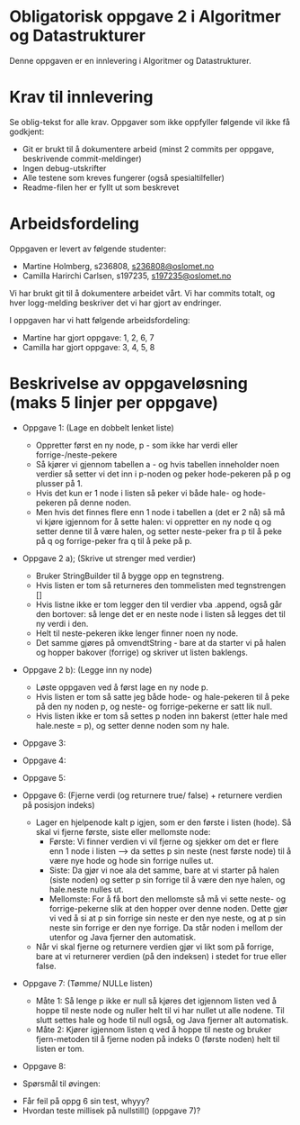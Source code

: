 # Obligatorisk oppgave 2 i Algoritmer og Datastrukturer

Denne oppgaven er en innlevering i Algoritmer og Datastrukturer. 

# Krav til innlevering

Se oblig-tekst for alle krav. Oppgaver som ikke oppfyller følgende vil ikke få godkjent:

* Git er brukt til å dokumentere arbeid (minst 2 commits per oppgave, beskrivende commit-meldinger)	
* Ingen debug-utskrifter
* Alle testene som kreves fungerer (også spesialtilfeller)
* Readme-filen her er fyllt ut som beskrevet

# Arbeidsfordeling

Oppgaven er levert av følgende studenter:
* Martine Holmberg, s236808, s236808@oslomet.no
* Camilla Harirchi Carlsen, s197235, s197235@oslomet.no

Vi har brukt git til å dokumentere arbeidet vårt. Vi har <INSERT> commits totalt, og hver logg-melding beskriver det vi har gjort av endringer.

I oppgaven har vi hatt følgende arbeidsfordeling:
* Martine har gjort oppgave: 1, 2, 6, 7
* Camilla har gjort oppgave: 3, 4, 5, 8


# Beskrivelse av oppgaveløsning (maks 5 linjer per oppgave)

* Oppgave 1: (Lage en dobbelt lenket liste)
    - Oppretter først en ny node, p - som ikke har verdi eller forrige-/neste-pekere
    - Så kjører vi gjennom tabellen a - og hvis tabellen inneholder noen verdier så setter vi det inn i p-noden og peker hode-pekeren på p
        og plusser på 1.
    - Hvis det kun er 1 node i listen så peker vi både hale- og hode-pekeren på denne noden.
    - Men hvis det finnes flere enn 1 node i tabellen a (det er 2 nå) så må vi kjøre igjennom for å sette halen: vi oppretter en ny node q og setter
        denne til å være halen, og setter neste-peker fra p til å peke på q og forrige-peker fra q til å peke på p.

* Oppgave 2 a); (Skrive ut strenger med verdier)
    - Bruker StringBuilder til å bygge opp en tegnstreng.
    - Hvis listen er tom så returneres den tommelisten med tegnstrengen []
    - Hvis listne ikke er tom legger den til verdier vba .append, også går den bortover:
        så lenge det er en neste node i listen så legges det til ny verdi i den. 
    - Helt til neste-pekeren ikke lenger finner noen ny node.
    - Det samme gjøres på omvendtString - bare at da starter vi på halen og hopper bakover (forrige) og skriver ut listen baklengs.
    
* Oppgave 2 b): (Legge inn ny node)
    - Løste oppgaven ved å først lage en ny node p.
    - Hvis listen er tom så satte jeg både hode- og hale-pekeren til å peke på den ny noden p, og neste- og forrige-pekerne er satt lik null.
    - Hvis listen ikke er tom så settes p noden inn bakerst (etter hale med hale.neste = p), og setter denne noden som ny hale.
 
* Oppgave 3:
* Oppgave 4:
* Oppgave 5:
 
* Oppgave 6: (Fjerne verdi (og returnere true/ false) + returnere verdien på posisjon indeks)
    - Lager en hjelpenode kalt p igjen, som er den første i listen (hode). Så skal vi fjerne første, siste eller mellomste node:
        - Første: Vi finner verdien vi vil fjerne og sjekker om det er flere enn 1 node i listen --> da settes p sin neste (nest første node) til å være nye hode og hode sin forrige nulles ut.
        - Siste: Da gjør vi noe ala det samme, bare at vi starter på halen (siste noden) og setter p sin forrige til å være den nye halen, 
            og hale.neste nulles ut.
        - Mellomste: For å få bort den mellomste så må vi sette neste- og forrige-pekerne slik at den hopper over denne noden. 
            Dette gjør vi ved å si at p sin forrige sin neste er den nye neste, og at p sin neste sin forrige er den nye forrige. 
            Da står noden i mellom der utenfor og Java fjerner den automatisk.
    - Når vi skal fjerne og returnere verdien gjør vi likt som på forrige, bare at vi returnerer verdien (på den indeksen) 
        i stedet for true eller false.
        
* Oppgave 7: (Tømme/ NULLe listen)
    - Måte 1: Så lenge p ikke er null så kjøres det igjennom listen ved å hoppe til neste node og nuller helt til vi har nullet ut alle nodene.
        Til slutt settes hale og hode til null også, og Java fjerner alt automatisk.
    - Måte 2: Kjører igjennom listen q ved å hoppe til neste og bruker fjern-metoden til å fjerne noden 
        på indeks 0 (første noden) helt til listen er tom.

* Oppgave 8:




* Spørsmål til øvingen:
- Får feil på oppg 6 sin test, whyyy?
- Hvordan teste millisek på nullstill() (oppgave 7)?